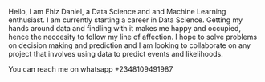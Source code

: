 Hello, I am Ehiz Daniel, a Data Science and and Machine Learning enthusiast. I am currently starting a career in Data Science. Getting my hands around data and findling with it makes me happy and occupied, hence the neccesity to follow my line of affection.
I hope to solve problems on decision making and prediction and I am looking to collaborate on any project that involves using data to predict events and likelihoods.

You can reach me on whatsapp +2348109491987
